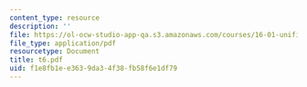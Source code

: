 ```yaml
---
content_type: resource
description: ''
file: https://ol-ocw-studio-app-qa.s3.amazonaws.com/courses/16-01-unified-engineering-i-ii-iii-iv-fall-2005-spring-2006/f1e8fb1ee3639da34f38fb58f6e1df79_t6.pdf
file_type: application/pdf
resourcetype: Document
title: t6.pdf
uid: f1e8fb1e-e363-9da3-4f38-fb58f6e1df79
---
```

